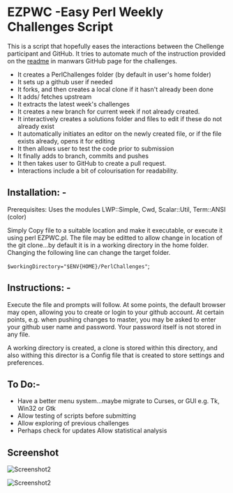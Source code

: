 # EZPWC -Easy Perl Weekly Challenges Script

This is a script that hopefully eases the interactions between the Chellenge participant and GitHub.  It tries to automate much of the instruction provided on the [readme](https://github.com/manwar/perlweeklychallenge-club) in manwars GitHub page for the challenges.

* It creates a PerlChallenges folder (by default in user's home folder)
* It sets up a github user if needed
* It forks, and then creates a local clone if it hasn't already been done
* It adds/ fetches upstream
* It extracts the latest week's challenges
* It creates a new branch for current week if not already created.
* It interactively creates a solutions folder and files to edit if these do not already exist
* It automatically initiates an editor on the newly created file, or if the file exists already, opens it for editing
* It then allows user to test the code prior to submission
* It finally adds to branch, commits and pushes
* It then takes user to GitHub to create a pull request. 
* Interactions include a bit of colourisation for readability.


## Installation: -
Prerequisites: Uses the modules LWP::Simple, Cwd, Scalar::Util, Term::ANSI (color)

Simply Copy file to a suitable location and make it executable, or execute it using perl EZPWC.pl.
The file may be editted to allow change in location of the git clone...by default it is in a working directory  in the home folder.  Changing the following line can change the target folder.

`$workingDirectory="$ENV{HOME}/PerlChallenges"`;

## Instructions: -
Execute the file and prompts will follow. At some points, the default browser may open, allowing you to create or login to your github account. At certain points, e.g. when pushing changes to master, you may be asked to enter your github user name and password.  Your password itself is not stored in any file.

A working directory is created, a clone is stored within this directory, and also withing this director is a Config file that is created to store settings and preferences.

## To Do:-
* Have a better menu system...maybe migrate to Curses, or GUI e.g. Tk, Win32 or Gtk
* Allow testing of scripts before submitting
* Allow exploring of previous challenges
* Perhaps check for updates
Allow statistical analysis


## Screenshot

![Screenshot2](https://github.com/saiftynet/EZPWC/blob/master/.images/EZPWC%20colorised.png)

![Screenshot2](https://github.com/saiftynet/EZPWC/blob/master/.images/EZPWC%20editing%20code.png)

